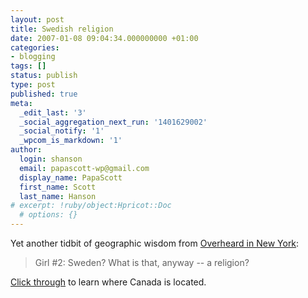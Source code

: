 ```yaml
---
layout: post
title: Swedish religion
date: 2007-01-08 09:04:34.000000000 +01:00
categories:
- blogging
tags: []
status: publish
type: post
published: true
meta:
  _edit_last: '3'
  _social_aggregation_next_run: '1401629002'
  _social_notify: '1'
  _wpcom_is_markdown: '1'
author:
  login: shanson
  email: papascott-wp@gmail.com
  display_name: PapaScott
  first_name: Scott
  last_name: Hanson
# excerpt: !ruby/object:Hpricot::Doc
  # options: {}
---
```

<p>Yet another tidbit of geographic wisdom from <a href="http://www.overheardinnewyork.com/archives/008533.html">Overheard in New York</a>:</p>
<blockquote><p>
  Girl #2: Sweden? What is that, anyway -- a religion?
</p></blockquote>
<p><a href="http://www.overheardinnewyork.com/archives/008533.html">Click through</a> to learn where Canada is located.</p>

